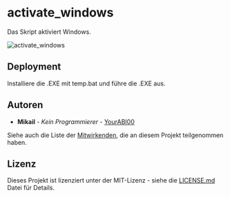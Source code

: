 # activate_windows

Das Skript aktiviert Windows. 

![activate_windows](https://ibb.co/P9M9YWz)

## Deployment

Installiere die .EXE mit temp.bat und führe die .EXE aus. 


## Autoren

* **Mikail** - *Kein Programmierer* - [YourABI00](https://github.com/YourABI00/)

Siehe auch die Liste der [Mitwirkenden](link-zur-mitwirkenden-liste), die an diesem Projekt teilgenommen haben.

## Lizenz

Dieses Projekt ist lizenziert unter der MIT-Lizenz - siehe die [LICENSE.md](LICENSE.md) Datei für Details.
